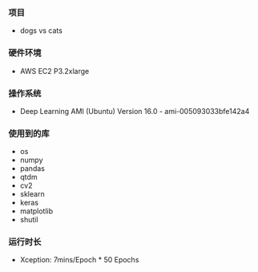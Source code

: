 ### 项目
+ dogs vs cats

### 硬件环境
+ AWS EC2 P3.2xlarge

### 操作系统
+ Deep Learning AMI (Ubuntu) Version 16.0 - ami-005093033bfe142a4

### 使用到的库
+ os
+ numpy
+ pandas
+ qtdm
+ cv2
+ sklearn
+ keras
+ matplotlib
+ shutil

### 运行时长
+ Xception: 7mins/Epoch *  50 Epochs
